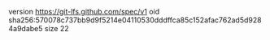 version https://git-lfs.github.com/spec/v1
oid sha256:570078c737bb9d9f5214e04110530dddffca85c152afac762ad5d9284a9dabe5
size 22
